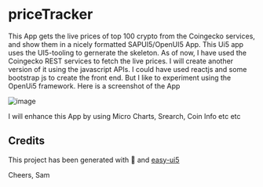 # priceTracker

This App gets the live prices of top 100 crypto from the Coingecko services, and show them in a nicely formatted SAPUI5/OpenUI5 App. This Ui5 app uses the UI5-tooling to gernerate the skeleton. 
As of now, I have used the Coingecko REST services to fetch the live prices. I will create another version of it using the javascript APIs. 
I could have used reactjs and some bootstrap js to create the front end. But I like to experiment using the OpenUi5 framework. 
Here is a screenshot of the App

![image](https://user-images.githubusercontent.com/5169927/128872480-b6017d7a-25eb-4171-bccd-7dfeb1627955.png)


I will enhance this App by using Micro Charts, Srearch, Coin Info etc etc

## Credits

This project has been generated with 💙 and [easy-ui5](https://github.com/SAP)

Cheers, 
Sam

